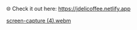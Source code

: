 🌐 Check it out here: https://jdelicoffee.netlify.app


[screen-capture (4).webm](https://github.com/jeesmariyatony123/bootstrapdelicoffee/assets/153613522/fd87ca44-6efc-40b8-bfe3-2c6ab950712c)
